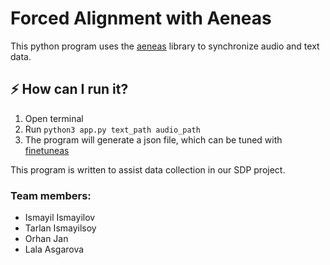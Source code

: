 # Forced Alignment with Aeneas
This python program uses the [aeneas](https://github.com/readbeyond/aeneas) library to synchronize audio and text data.

## ⚡️ How can I run it?
 1. Open terminal
 2. Run `python3 app.py text_path audio_path`
 3. The program will generate a json file, which can be tuned with [finetuneas](https://github.com/ozdefir/finetuneas)

This program is written to assist data collection in our SDP project.

### Team members:
- Ismayil Ismayilov
- Tarlan Ismayilsoy
- Orhan Jan
- Lala Asgarova

